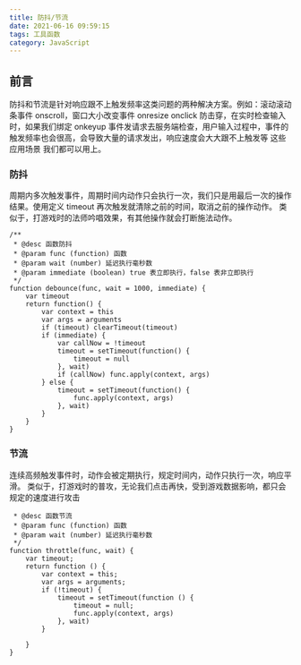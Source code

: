 ```yaml
---
title: 防抖/节流
date: 2021-06-16 09:59:15
tags: 工具函数
category: JavaScript
---
```


## 前言

防抖和节流是针对响应跟不上触发频率这类问题的两种解决方案。例如：滚动滚动条事件 onscroll，窗口大小改变事件 onresize onclick 防击穿，在实时检查输入时，如果我们绑定 onkeyup 事件发请求去服务端检查，用户输入过程中，事件的触发频率也会很高，会导致大量的请求发出，响应速度会大大跟不上触发等 这些应用场景 我们都可以用上。

### 防抖

周期内多次触发事件，周期时间内动作只会执行一次，我们只是用最后一次的操作结果。使用定义 timeout 再次触发就清除之前的时间，取消之前的操作动作。 类似于，打游戏时的法师吟唱效果，有其他操作就会打断施法动作。

```
/**
 * @desc 函数防抖
 * @param func (function) 函数
 * @param wait (number) 延迟执行毫秒数
 * @param immediate (boolean) true 表立即执行，false 表非立即执行
 */
function debounce(func, wait = 1000, immediate) {
    var timeout
    return function() {
        var context = this
        var args = arguments
        if (timeout) clearTimeout(timeout)
        if (immediate) {
            var callNow = !timeout
            timeout = setTimeout(function() {
                timeout = null
            }, wait)
            if (callNow) func.apply(context, args)
        } else {
            timeout = setTimeout(function() {
                func.apply(context, args)
            }, wait)
        }
    }
}

```

### 节流

连续高频触发事件时，动作会被定期执行，规定时间内，动作只执行一次，响应平滑。 类似于，打游戏时的普攻，无论我们点击再快，受到游戏数据影响，都只会规定的速度进行攻击

```
 * @desc 函数节流
 * @param func (function) 函数
 * @param wait (number) 延迟执行毫秒数
 */
function throttle(func, wait) {
    var timeout;
    return function () {
        var context = this;
        var args = arguments;
        if (!timeout) {
            timeout = setTimeout(function () {
                timeout = null;
                func.apply(context, args)
            }, wait)
        }

    }
}
```
